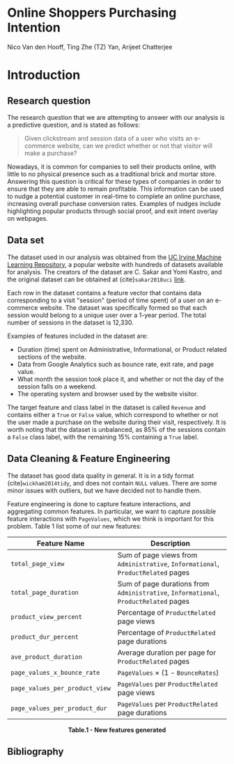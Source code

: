 # Online Shoppers Purchasing Intention
Nico Van den Hooff, Ting Zhe (TZ) Yan, Arijeet Chatterjee

# Introduction

## Research question

The research question that we are attempting to answer with our analysis is a predictive question, and is stated as follows:
> Given clickstream and session data of a user who visits an e-commerce website, can we predict whether or not that visitor will make a purchase?

Nowadays, it is common for companies to sell their products online, with little to no physical presence such as a traditional brick and mortar store. Answering this question is critical for these types of companies in order to ensure that they are able to remain profitable. This information can be used to nudge a potential customer in real-time to complete an online purchase, increasing overall purchase conversion rates. Examples of nudges include highlighting popular products through social proof, and exit intent overlay on webpages.

## Data set

The dataset used in our analysis was obtained from the [UC Irvine Machine Learning Repository](https://archive-beta.ics.uci.edu/), a popular website with hundreds of datasets available for analysis. The creators of the dataset are C. Sakar and Yomi Kastro, and the original dataset can be obtained at {cite}`sakar2018uci` [link](https://archive-beta.ics.uci.edu/ml/datasets/online+shoppers+purchasing+intention+dataset).

Each row in the dataset contains a feature vector that contains data corresponding to a visit "session" (period of time spent) of a user on an e-commerce website. The dataset was specifically formed so that each session would belong to a unique user over a 1-year period. The total number of sessions in the dataset is 12,330.

Examples of features included in the dataset are:

- Duration (time) spent on Administrative, Informational, or Product related sections of the website.
- Data from Google Analytics such as bounce rate, exit rate, and page value.
- What month the session took place it, and whether or not the day of the session falls on a weekend.
- The operating system and browser used by the website visitor.

The target feature and class label in the dataset is called `Revenue` and contains either a `True` or `False` value, which correspond to whether or not the user made a purchase on the website during their visit, respectively. It is worth noting that the dataset is unbalanced, as 85% of the sessions contain a `False` class label, with the remaining 15% containing a `True` label.

## Data Cleaning & Feature Engineering

The dataset has good data quality in general. It is in a tidy format {cite}`wickham2014tidy`, and does not contain `NULL` values. There are some minor issues with outliers, but we have decided not to handle them.

Feature engineering is done to capture feature interactions, and aggregating common features. In particular, we want to capture possible feature interactions with `PageValues`, which we think is important for this problem. Table 1 list some of our new features:

| Feature Name          |      Description      |
|-----------------------|-----------------------|
| `total_page_view`     | Sum of page views from `Administrative`, `Informational`, `ProductRelated` pages |
| `total_page_duration` | Sum of page durations from `Administrative`, `Informational`, `ProductRelated` pages |
| `product_view_percent`| Percentage of `ProductRelated` page views |
| `product_dur_percent`| Percentage of `ProductRelated` page durations |
| `ave_product_duration`| Average duration per page for `ProductRelated` pages |
| `page_values_x_bounce_rate`| `PageValues` $\times$ (1 - `BounceRates`) |
| `page_values_per_product_view`| `PageValues` per `ProductRelated` page views |
| `page_values_per_product_dur`| `PageValues` per `ProductRelated` page durations |
<figcaption align = "center"><b>Table.1 - New features generated</b></figcaption>

## Bibliography

```{bibliography}
```
